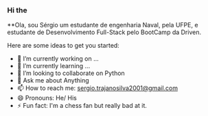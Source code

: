 ### Hi the

**Ola, sou Sérgio um estudante de engenharia Naval, pela UFPE, e estudante de Desenvolvimento Full-Stack pelo BootCamp da Driven. 



Here are some ideas to get you started:

- 🔭 I’m currently working on ...
- 🌱 I’m currently learning ...
- 👯 I’m looking to collaborate on Python
- 💬 Ask me about Anything
- 📫 How to reach me: sergio.trajanosilva2001@gmail.com
- 😄 Pronouns: He/ His
- ⚡ Fun fact: I'm a chess fan but really bad at it.

